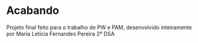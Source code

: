 # Acabando
Projeto final feito para o trabalho de PW e PAM, desenvolvido inteiramente por Maria Letícia Fernandes Pereira 2º DSA
